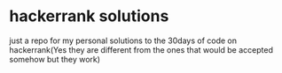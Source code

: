 # hackerrank solutions
 just a repo for my personal solutions to  the 30days of code on hackerrank(Yes they are different from the ones that would be accepted somehow but they work)
